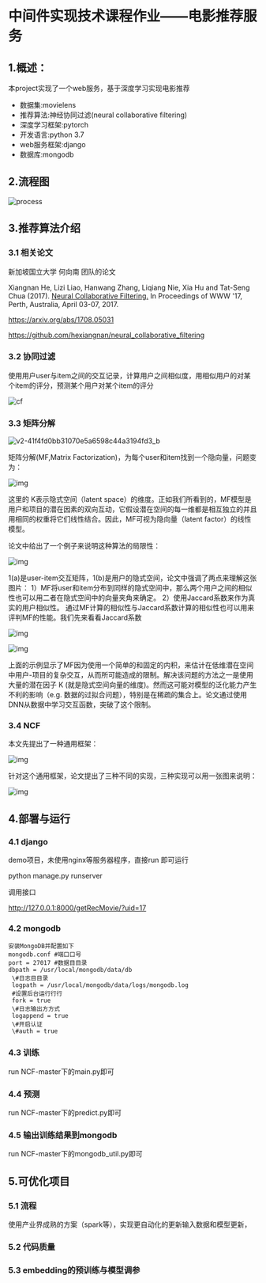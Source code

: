 # 中间件实现技术课程作业——电影推荐服务

## 1.概述：

本project实现了一个web服务，基于深度学习实现电影推荐

- 数据集:movielens
- 推荐算法:神经协同过滤(neural collaborative filtering)
- 深度学习框架:pytorch
- 开发语言:python 3.7
- web服务框架:django
- 数据库:mongodb

## 2.流程图

![process](/Users/mac/Downloads/process.png)

## 3.推荐算法介绍

### 3.1 相关论文

新加坡国立大学 何向南 团队的论文

Xiangnan He, Lizi Liao, Hanwang Zhang, Liqiang Nie, Xia Hu and Tat-Seng Chua (2017). [Neural Collaborative Filtering.](http://dl.acm.org/citation.cfm?id=3052569) In Proceedings of WWW '17, Perth, Australia, April 03-07, 2017.

https://arxiv.org/abs/1708.05031

https://github.com/hexiangnan/neural_collaborative_filtering

### 3.2 协同过滤

使用用户user与item之间的交互记录，计算用户之间相似度，用相似用户的对某个item的评分，预测某个用户对某个item的评分

![cf](/Users/mac/Documents/cf.jpg)

### 3.3 矩阵分解

![v2-41f4fd0bb31070e5a6598c44a3194fd3_b](/Users/mac/Downloads/v2-41f4fd0bb31070e5a6598c44a3194fd3_b.jpg)

矩阵分解(MF,Matrix Factorization)，为每个user和item找到一个隐向量，问题变为：



![img](https://pic3.zhimg.com/80/v2-73f23c14938cd5f44a9819c904ff7b42_1440w.jpg)



这里的 K表示隐式空间（latent space）的维度。正如我们所看到的，MF模型是用户和项目的潜在因素的双向互动，它假设潜在空间的每一维都是相互独立的并且用相同的权重将它们线性结合。因此，MF可视为隐向量（latent factor）的线性模型。

论文中给出了一个例子来说明这种算法的局限性：



![img](https://pic1.zhimg.com/80/v2-ca85a5b8e5eff5820a31ee027ea39f98_1440w.jpg)



1(a)是user-item交互矩阵，1(b)是用户的隐式空间，论文中强调了两点来理解这张图片：
1）MF将user和item分布到同样的隐式空间中，那么两个用户之间的相似性也可以用二者在隐式空间中的向量夹角来确定。
2）使用Jaccard系数来作为真实的用户相似性。
通过MF计算的相似性与Jaccard系数计算的相似性也可以用来评判MF的性能。我们先来看看Jaccard系数



![img](https://pic3.zhimg.com/80/v2-5e6895d576b64f79826a9dbf4a7e293e_1440w.jpg)





![img](https://pic4.zhimg.com/80/v2-734f84c7db79a2bb4b231abe2a38e937_1440w.jpg)



上面的示例显示了MF因为使用一个简单的和固定的内积，来估计在低维潜在空间中用户-项目的复杂交互，从而所可能造成的限制。解决该问题的方法之一是使用大量的潜在因子 K (就是隐式空间向量的维度)。然而这可能对模型的泛化能力产生不利的影响（e.g. 数据的过拟合问题），特别是在稀疏的集合上。论文通过使用DNN从数据中学习交互函数，突破了这个限制。

### 3.4 NCF

本文先提出了一种通用框架：



![img](https://pic2.zhimg.com/80/v2-d7cdc3d8d9bd6cc7861f12180909b3c1_1440w.jpg)



针对这个通用框架，论文提出了三种不同的实现，三种实现可以用一张图来说明：



![img](https://pic1.zhimg.com/80/v2-143ef14e1c8ad34a440c342293020844_1440w.jpg)

## 4.部署与运行

### 4.1 django

demo项目，未使用nginx等服务器程序，直接run 即可运行

python manage.py runserver

调用接口

http://127.0.0.1:8000/getRecMovie/?uid=17

### 4.2 mongodb

```
安装MongoDB并配置如下 
mongodb.conf #端⼝口号 
port = 27017 #数据⽬目录
dbpath = /usr/local/mongodb/data/db
 \#日志⽬目录
 logpath = /usr/local/mongodb/data/logs/mongodb.log 
 #设置后台运⾏行行 
 fork = true
 \#日志输出⽅方式
 logappend = true
 \#开启认证
 \#auth = true
```

### 4.3 训练

run NCF-master下的main.py即可

### 4.4 预测

run NCF-master下的predict.py即可

### 4.5 输出训练结果到mongodb

run NCF-master下的mongodb_util.py即可

## 5.可优化项目

### 5.1 流程

使用产业界成熟的方案（spark等），实现更自动化的更新输入数据和模型更新，

### 5.2 代码质量

### 5.3 embedding的预训练与模型调参

